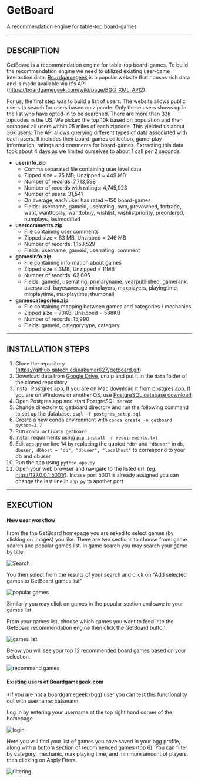 # GetBoard
A recommendation engine for table-top board-games

<hr>

## DESCRIPTION
GetBoard is a recommendation engine for table-top board-games. To build the recommendation engine we need to utilized existing user-game interaction data. [Boardgamegeek](https://boardgamegeek.com/) is a popular website that houses rich data and is made available via it's API (https://boardgamegeek.com/wiki/page/BGG_XML_API2). 

For us, the first step was to build a list of users. The website allows public users to search for users based on zipcode. Only those users shows up in the list who have opted-in to be searched. There are more than 33k zipcodes in the US. We picked the top 10k based on population and then scrapped all users within 25 miles of each zipcode. This yielded us about 36k users. The API allows querying different types of data associated with each users. It includes their board-games collection, game-play information, ratings and comments for board-games. Extracting this data took about 4 days as we limited ourselves to about 1 call per 2 seconds.  

- **userinfo.zip**
  - Comma separated file containing user level data
  - Zipped size = 75 MB, Unzipped = 449 MB
  - Number of records: 7,713,598
  - Number of records with ratings: 4,745,923
  - Number of users: 31,541
  - On average, each user has rated ~150 board-games
  - Fields: username, gameid, userrating, own, prevowned, fortrade, want, wanttoplay, wanttobuy, wishlist, wishlistpriority, preordered, numplays, lastmodified
- **usercomments.zip**
  - File containing user comments
  - Zipped size = 83 MB, Unzipped = 246 MB
  - Number of records: 1,153,529 
  - Fields: username, gameid, userrating, comment
- **gamesinfo.zip**
  - File containing information about games
  - Zipped size = 3MB, Unzipped = 11MB
  - Number of records: 62,605
  - Fields: gameid, userrating, primaryname, yearpublished, gamerank, usersrated, bayesaverage minplayers, maxplayers, playingtime, minplaytime, maxplaytime, thumbnail
- **gamescategories.zip**
  - File containing mapping between games and categories / mechanics
  - Zipped size = 73KB, Unzipped = 588KB
  - Number of records: 15,990
  - Fields: gameid, categorytype, category

<hr>

## INSTALLATION STEPS

1. Clone the repository (https://github.gatech.edu/akumar627/getboard.git)
2. Download data from [Google Drive](https://drive.google.com/open?id=1dgZmv85mhZbLFt7208oHWlqT2Ex2yCv_), unzip and put it in the `data` folder of the cloned repository
3. Install Postgres.app, If you are on Mac download it from [postgres.app](https://postgresapp.com/). If you are on Windows or another OS, use [PostgreSQL database download](https://www.enterprisedb.com/downloads/postgres-postgresql-downloads)
4. Open Postgres.app and start PostgreSQL server
5. Change directory to getboard directory and run the following command to set up the database: `psql -f postgres_setup.sql`
6. Create a new conda environment with `conda create -n getboard python=3.7`
7. Run `conda activate getboard`
8. Install requirments using `pip install -r requirements.txt`
9. Edit `app.py` on line 14 by replacing the quoted `"db"` and `"dbuser"` in `db, dbuser, dbhost = "db", "dbuser", "localhost"` to correspond to your db and dbuser
10. Run the app using `python app.py`
11. Open your web browser and navigate to the listed url. (eg. http://127.0.0.1:5001/). Incase port 5001 is already assigned you can change the last line in `app.py` to another port

<hr>

## EXECUTION

#### New user workflow

From the the GetBoard homepage you are asked to select games (by clicking on images) you like.
There are two sections to choose from: game search and popular games list.
In game search you may search your game by title.

![Search](images/gameSearch.png)

You then select from the results of your search and click on "Add selected games to GetBoard games list" 

![popular games](images/popularGames.png)

Similarly you may click on games in the popular section and save to your games list.

From your games list, choose which games you want to feed into the GetBoard recommendation engine
then click the GetBoard button.

![games list](images/gamesList.png)

Below you will see your top 12 recommended board games based on your selection.

![recommend games](images/recoGames.png)

#### Existing users of Boardgamegeek.com

*If you are not a boardgamegeek (bgg) user you can test this functionality out with username: xatsmann

Log in by entering your username at the top right hand corner of the homepage.

![login](images/login.png)

Here you will find your list of games you have saved in your bgg profile, 
along with a bottom section of recommended games (top 6).  You can filter by category, mechanic, max playing time, and minimum amount of players then clicking on Apply Fiters. 

![filtering](images/filter.png)



 